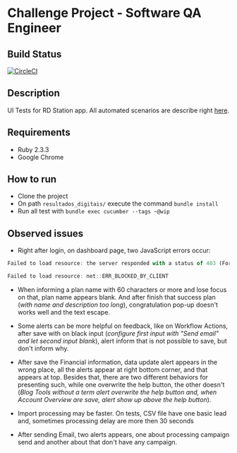 # Challenge Project - Software QA Engineer

## Build Status

[![CircleCI](https://circleci.com/gh/vhsantos26/resultados_digitais.svg?style=shield&circle-token=426eec69a01e4ff52018e7d76474e03255ba349a)](https://circleci.com/gh/vhsantos26/resultados_digitais)

## Description

UI Tests for RD Station app. All automated scenarios are describe right [here](https://github.com/vhsantos26/resultados_digitais/blob/master/features/specifications/connect/base_of_leads/base_of_leads.feature).

## Requirements

- Ruby 2.3.3
- Google Chrome

## How to run

- Clone the project
- On path `resultados_digitais/` execute the command `bundle install`
- Run all test with `bundle exec cucumber --tags ~@wip`

## Observed issues

* Right after login, on dashboard page, two JavaScript errors occur:

```javascript
Failed to load resource: the server responded with a status of 403 (Forbidden)
```
```javascript
Failed to load resource: net::ERR_BLOCKED_BY_CLIENT
```

* When informing a plan name with 60 characters or more and lose focus on that, plan name appears blank. And after finish that success plan (*with name and description too long*), congratulation pop-up doesn't works well and the text escape.

* Some alerts can be more helpful on feedback, like on Workflow Actions, after save with on black input (*configure first input with "Send email" and let second input blank*), alert inform that is not possible to save, but don't inform why.

* After save the Financial information, data update alert appears in the wrong place, all the alerts appear at right bottom corner, and that appears at top. Besides that, there are two different behaviors for presenting such, while one overwrite the help button, the other doesn't (*Blog Tools without a term alert overwrite the help button and, when Account Overview are save, alert show up above the help button*).

* Import processing may be faster. On tests, CSV file have one basic lead and, sometimes processing delay are more then 30 seconds

* After sending Email, two alerts appears, one about processing campaign send and another about that don't have any campaign.
